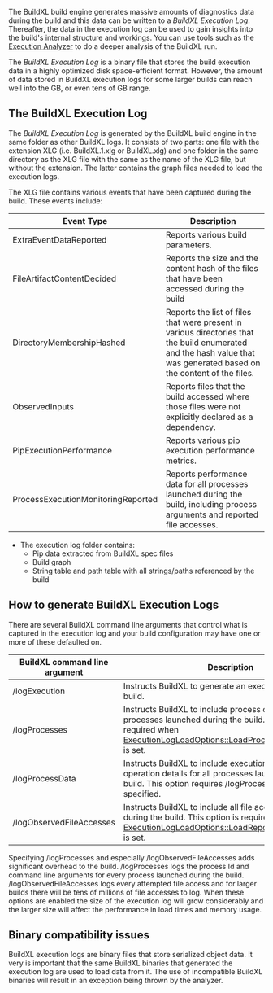 The BuildXL build engine generates massive amounts of diagnostics data during the build and this data can be written to a *BuildXL Execution Log*. 
Thereafter, the data in the execution log can be used to gain insights into the build's internal structure and workings.
You can use tools such as the [Execution Analyzer](../Advanced-Features/Execution-analyzer.md) to do a deeper analysis of the BuildXL run.

The *BuildXL Execution Log* is a binary file that stores the build execution data in a highly optimized disk space-efficient format. 
However, the amount of data stored in BuildXL execution logs for some larger builds can reach well into the GB, or even tens of GB range.

## The BuildXL Execution Log
The *BuildXL Execution Log* is generated by the BuildXL build engine in the same folder as other BuildXL logs. It consists of two parts: one file with the extension XLG (i.e. BuildXL.1.xlg or BuildXL.xlg) and one folder in the same directory as the XLG file with the same as the name of the XLG file, but without the extension. The latter contains the graph files needed to load the execution logs.

The XLG file contains various events that have been captured during the build. These events  include:

Event Type | Description
--- | ---
ExtraEventDataReported | Reports various build parameters.
FileArtifactContentDecided | Reports the size and the content hash of the files that have been accessed during the build
DirectoryMembershipHashed | Reports the list of files that were present in various directories that the build enumerated and the hash value that was generated based on the content of the files.
    ObservedInputs | Reports files that the build accessed where those files were not explicitly declared as a dependency.
PipExecutionPerformance | Reports various pip execution performance metrics.
ProcessExecutionMonitoringReported | Reports performance data for all processes launched during the build, including process arguments and reported file accesses.

* The execution log folder contains:
    * Pip data extracted from BuildXL spec files
    * Build graph
    * String table and path table with all strings/paths referenced by the build

## How to generate BuildXL Execution Logs
There are several BuildXL command line arguments that control what is captured in the execution log and your build configuration may have one or more of these defaulted on.

BuildXL command line argument | Description
--- | ---
/logExecution | Instructs BuildXL to generate an execution log with the build.
/logProcesses | Instructs BuildXL to include process details for all processes launched during the build. This option is required when [ExecutionLogLoadOptions::LoadProcessMonitoringData](#LoadProcessMonitoringData) is set.
/logProcessData | Instructs BuildXL to include execution timings and IO operation details for all processes launched during the build. This option requires /logProcesses to also be specified.
/logObservedFileAccesses | Instructs BuildXL to include all file accesses reported during the build. This option is  required when [ExecutionLogLoadOptions::LoadReportedFileAccesses](#LoadReportedFileAccesses) is set.

Specifying /logProcesses and especially /logObservedFileAccesses adds significant overhead to the build. /logProcesses logs the process Id and command line arguments for every process launched during the build. /logObservedFileAccesses logs every attempted file access and for larger builds there will be tens of millions of file accesses to log. When these options are enabled the size of the execution log will grow considerably and the larger size will affect the performance in load times and memory usage.

## Binary compatibility issues
BuildXL execution logs are binary files that store serialized object data. It very is important that the same BuildXL binaries that generated the execution log are used to load data from it. The use of incompatible BuildXL binaries will result in an exception being thrown by the analyzer.
